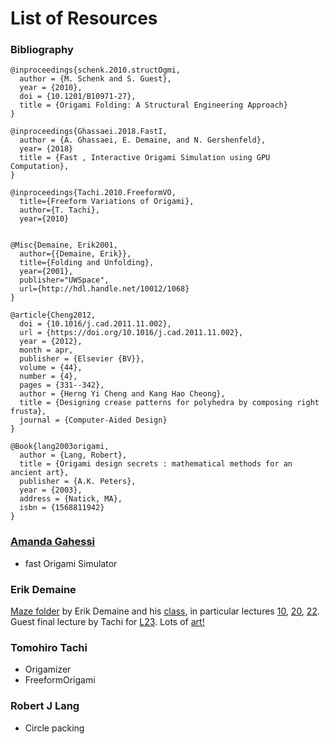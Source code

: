 # List of Resources

### Bibliography

```
@inproceedings{schenk.2010.structOgmi,
  author = {M. Schenk and S. Guest},
  year = {2010},
  doi = {10.1201/B10971-27},
  title = {Origami Folding: A Structural Engineering Approach}
}

@inproceedings{Ghassaei.2018.FastI,
  author = {A. Ghassaei, E. Demaine, and N. Gershenfeld},
  year= {2018}
  title = {Fast , Interactive Origami Simulation using GPU Computation},
}

@inproceedings{Tachi.2010.FreeformVO,
  title={Freeform Variations of Origami},
  author={T. Tachi},
  year={2010}


@Misc{Demaine, Erik2001,
  author={{Demaine, Erik}},
  title={Folding and Unfolding},
  year={2001},
  publisher="UWSpace",
  url={http://hdl.handle.net/10012/1068}
}

@article{Cheng2012,
  doi = {10.1016/j.cad.2011.11.002},
  url = {https://doi.org/10.1016/j.cad.2011.11.002},
  year = {2012},
  month = apr,
  publisher = {Elsevier {BV}},
  volume = {44},
  number = {4},
  pages = {331--342},
  author = {Herng Yi Cheng and Kang Hao Cheong},
  title = {Designing crease patterns for polyhedra by composing right frusta},
  journal = {Computer-Aided Design}
}

@Book{lang2003origami,
  author = {Lang, Robert},
  title = {Origami design secrets : mathematical methods for an ancient art},
  publisher = {A.K. Peters},
  year = {2003},
  address = {Natick, MA},
  isbn = {1568811942}
}
```

###

### [Amanda Gahessi](http://www.amandaghassaei.com/about/)

* fast Origami Simulator

### Erik Demaine

[Maze folder](http://erikdemaine.org/fonts/maze/) by Erik Demaine and his [class](http://courses.csail.mit.edu/6.849/fall10/lectures/), in particular lectures [10](http://courses.csail.mit.edu/6.849/fall10/lectures/L10.pdf), [20](http://courses.csail.mit.edu/6.849/fall10/lectures/L20\_images.pdf), [22](http://courses.csail.mit.edu/6.849/fall10/lectures/L22.pdf). Guest final lecture by Tachi for [L23](http://courses.csail.mit.edu/6.849/fall10/lectures/L23\_images.pdf). Lots of [art!](http://erikdemaine.org/curved/ShakespeaRED/)

### Tomohiro Tachi

* Origamizer
* FreeformOrigami

### Robert J Lang

* Circle packing

###
